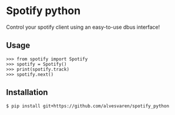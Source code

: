 # Spotify python

Control your spotify client using an easy-to-use dbus interface!

## Usage

    >>> from spotify import Spotify
    >>> spotify = Spotify()
    >>> print(spotify.track)
    >>> spotify.next()

## Installation

    $ pip install git+https://github.com/alvesvaren/spotify_python
